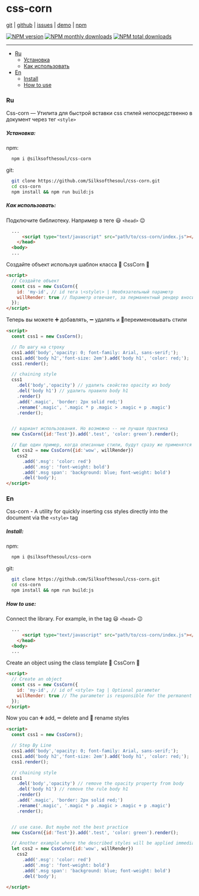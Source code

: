 # css-corn

[git][git] \|
[github][github] \|
[issues][issues] \|
[demo][demo] \|
[npm][npm]

[![NPM version](https://img.shields.io/npm/v/@silksofthesoul/css-corn.svg?style=flat)](https://www.npmjs.com/package/@silksofthesoul/css-corn) [![NPM monthly downloads](https://img.shields.io/npm/dm/@silksofthesoul/css-corn.svg?style=flat)](https://npmjs.org/package/@silksofthesoul/css-corn) [![NPM total downloads](https://img.shields.io/npm/dt/@silksofthesoul/css-corn.svg?style=flat)](https://npmjs.org/package/@silksofthesoul/css-corn)
* * *

-   [Ru](#ru)
    -   [Установка](#установка)
    -   [Как использовать](#как-использовать)
-   [En](#en)
    -   [Install](#install)
    -   [How to use](#How-to-use)

### Ru

Css-corn — Утилита для быстрой вставки css стилей непосредственно в документ через тег `<style>`

##### Установка:

npm:

```bash
  npm i @silksofthesoul/css-corn
```

git:

```bash
  git clone https://github.com/Silksofthesoul/css-corn.git
  cd css-corn
  npm install && npm run build:js
```

##### Как использовать:

Подключите библиотеку. Например в теге 😃 `<head>` 😉

```html
  ...
      <script type="text/javascript" src="path/to/css-corn/index.js"></script>
    </head>
  <body>
  ...
```

Создайте объект используя шаблон класса 🦄 CssCorn 🌽

```html
<script>
  // Создайте объект
  const css = new CssCorn({
    id: 'my-id', // id тега \<style\> | Необязательный параметр
    willRender: true // Параметр отвечает, за перманентный рендер вносимых стилей | Не обязательный параметр, по умолчанию – false
  });
</script>
```

Теперь вы можете ➕ добавлять, ➖ удалять и 📝переименовывать стили

```html
<script>
  const css1 = new CssCorn();

  // По шагу на строку
  css1.add('body','opacity: 0; font-family: Arial, sans-serif;');
  css1.add('body h2','font-size: 2em').add('body h1', 'color: red;');
  css1.render();

  // chaining style
  css1
    .del('body','opacity') // удалить свойство opacity из body
    .del('body h1') // удалить правило body h1
    .render()
    .add('.magic', 'border: 2px solid red;')
    .rename('.magic', '.magic * p .magic > .magic + p .magic')
    .render();


  // вариант использования. Но возможно -- не лучшая практика
  new CssCorn({id:'Test'}).add('.test', 'color: green').render();

  // Еще один пример, когда описанные стили, будут сразу же применятся
  let css2 = new CssCorn({id:'wow', willRender})
    css2
      .add('.msg': 'color: red')
      .add('.msg': 'font-weight: bold')
      .add('.msg span': 'background: blue; font-weight: bold')
      .del('body');
</script>
```

### En

Css-corn - A utility for quickly inserting css styles directly into the document via the `<style>` tag

##### Install:

npm:

```bash
  npm i @silksofthesoul/css-corn
```

git:

```bash
  git clone https://github.com/Silksofthesoul/css-corn.git
  cd css-corn
  npm install && npm run build:js
```

##### How to use:

Connect the library. For example, in the tag 😃 `<head>` 😉

```html
  ...
      <script type="text/javascript" src="path/to/css-corn/index.js"></script>
    </head>
  <body>
  ...
```

Create an object using the class template 🦄 CssCorn 🌽

```html
<script>
  // Create an object
  const css = new CssCorn({
    id: 'my-id', // id of <style> tag | Optional parameter
    willRender: true // The parameter is responsible for the permanent rendering of insertion styles | Optional parameter, false by default
  });
</script>
```

Now you can ➕ add, ➖ delete and 📝 rename styles

```html
<script>
  const css1 = new CssCorn();

  // Step By Line
  css1.add('body','opacity: 0; font-family: Arial, sans-serif;');
  css1.add('body h2','font-size: 2em').add('body h1', 'color: red;');
  css1.render();

  // chaining style
  css1
    .del('body','opacity') // remove the opacity property from body
    .del('body h1') // remove the rule body h1
    .render()
    .add('.magic', 'border: 2px solid red;')
    .rename('.magic', '.magic * p .magic > .magic + p .magic')
    .render();


  // use case. But maybe not the best practice
  new CssCorn({id:'Test'}).add('.test', 'color: green').render();

  // Another example where the described styles will be applied immediately
  let css2 = new CssCorn({id:'wow', willRender})
    css2
      .add('.msg': 'color: red')
      .add('.msg': 'font-weight: bold')
      .add('.msg span': 'background: blue; font-weight: bold')
      .del('body');

</script>
```

[git]: https://github.com/Silksofthesoul/css-corn.git

[github]: https://github.com/Silksofthesoul/css-corn

[issues]: https://github.com/Silksofthesoul/css-corn/issues

[npm]: https://www.npmjs.com/package/@silksofthesoul/css-corn

[demo]: https://github.com/Silksofthesoul/css-corn/blob/master/demo.html
